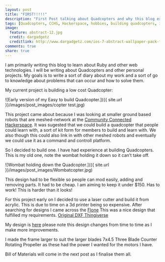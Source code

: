 ```yaml
---
layout: post
title: "FIRST!!!!!"
description: "First Post talking about Quadcopters and why this blog exists"
tags: [Quadcopters, CCHS, Hackerspace, hobbies, building quadcopters, intro]
image:
  feature: abstract-12.jpg 
  credit: dargadgetz
  creditlink: http://www.dargadgetz.com/ios-7-abstract-wallpaper-pack-for-iphone-5-and-ipod-touch-retina/
comments: true
share: true
---
```

I am primarily writing this blog to learn about Ruby and other web technologies. I will be writing about Quadcopters and other personal projects. My goals is to write a sort of diary about my work and a sort of go to knowledge about problems that can occur and how to solve them.

My current project is building a low cost Quadcopter:

![Early version of my Easy to build Quadcopter.]({{ site.url }}/images/post_images/copter test.jpg)

This project came about because I was looking at smaller ground based robots that are meshed-network at the [Community Connected Hackerspace](http://www.hackmelbourne.org/). It was sugested that we could build a quadcopter that people could learn with, a sort of kit form for members to build and learn with.
We also though this could also link in with other meshed robots and eventually we could use it as a command and controll platform. 

So I decided to build one. I have had experience at building Quadcopters. This is my old one, note the wombat holding it down so it can’t take off.

![Wombat holding down the Quadcopter.]({{ site.url }}/images/post_images/Wombatcopter.jpg)

This design had to be flexible so people can mod easily, adding and removing parts. It had to be cheap. I am aiming to keep it under $150. Has to work! This is harder than it looks!

For this project early on I decided to use a laser cutter and build it from acrylic. This is due to time on a 3d printer being so expensive. 
After searching for designs I came across the [Flone](http://www.instructables.com/id/Flone/) This was a nice design that fulfilled my requirements. 
[Original DXF Thingiverse](http://www.thingiverse.com/thing:113497)

My design is [here](https://github.com/adricl/Quadcopter-Frame) please note this design changes from time to time as I make more improvements. 

I made the frame larger to suit the larger blades 7x4.5 Three Blade Counter Rotating Propeller as these had the power I wanted for the motors I have.

Bill of Materials will come in the next post as I finalise them all.
